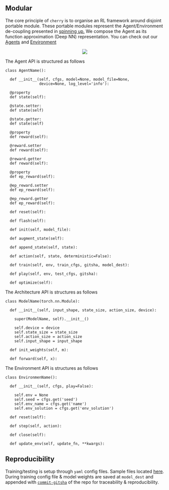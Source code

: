 ## Modular

The core principle of `cherry` is to organise an RL framework around disjoint portable module. These portable modules represent the Agent/Environment de-coupling presented in [spinning up.](https://spinningup.openai.com/en/latest/spinningup/rl_intro.html#id4) We compose the Agent as its function approximation (Deep NN) representation. You can check out our [Agents](https://github.com/moabitcoin/cherry-pytorch/tree/master/cherry/agents) and [Environment](https://github.com/moabitcoin/cherry-pytorch/tree/master/cherry/envs)

<p align="center">
<img src="https://spinningup.openai.com/en/latest/_images/rl_diagram_transparent_bg.png">
</p>

The Agent API is structured as follows

```
class AgentName():

  def __init__(self, cfgs, model=None, model_file=None,
               device=None, log_level='info'):

  @property
  def state(self):

  @state.setter:
  def state(self)

  @state.getter:
  def state(self)

  @property
  def reward(self):

  @reward.setter
  def reward(self):

  @reward.getter
  def reward(self):

  @property
  def ep_reward(self):

  @ep_reward.setter
  def ep_reward(self):

  @ep_reward.getter
  def ep_reward(self):

  def reset(self):

  def flash(self):

  def init(self, model_file):

  def augment_state(self):

  def append_state(self, state):

  def action(self, state, deterministic=False):

  def train(self, env, train_cfgs, gitsha, model_dest):

  def play(self, env, test_cfgs, gitsha):

  def optimize(self):

```

The Architecture API is structures as follows

```
class ModelName(torch.nn.Module):

  def __init__(self, input_shape, state_size, action_size, device):

    super(ModelName, self).__init__()

    self.device = device
    self.state_size = state_size
    self.action_size = action_size
    self.input_shape = input_shape

  def init_weights(self, m):

  def forward(self, x):

```

The Environment API is structures as follows

```
class EnvironmenName():

  def __init__(self, cfgs, play=False):

    self.env = None
    self.seed = cfgs.get('seed')
    self.env_name = cfgs.get('name')
    self.env_solution = cfgs.get('env_solution')

  def reset(self):

  def step(self, action):

  def close(self):

  def update_env(self, update_fn, **kwargs):

```

## Reproducibility
Training/testing is setup through `yaml` config files. Sample files located [here](https://github.com/moabitcoin/cherry-pytorch/blob/master/configs/control.yaml). During training config file & model weights are saved at `model_dest` and appended with [`commit-gitsha`](https://gist.github.com/masak/2415865) of the repo for traceability & reproducibility.
